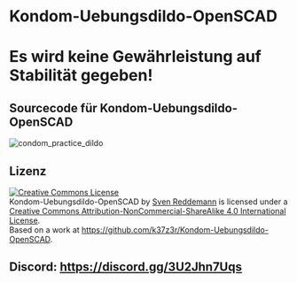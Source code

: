 # Kondom-Uebungsdildo-OpenSCAD

# Es wird keine Gewährleistung auf Stabilität gegeben!

## Sourcecode für Kondom-Uebungsdildo-OpenSCAD
![condom_practice_dildo](https://user-images.githubusercontent.com/105192630/226972368-2a662710-b376-452b-a05e-e69428832502.png)
## Lizenz
<a rel="license" href="http://creativecommons.org/licenses/by-nc-sa/4.0/"><img alt="Creative Commons License" style="border-width:0" src="https://i.creativecommons.org/l/by-nc-sa/4.0/88x31.png" /></a><br /><span xmlns:dct="http://purl.org/dc/terms/" property="dct:title">Kondom-Uebungsdildo-OpenSCAD</span> by <a xmlns:cc="http://creativecommons.org/ns#" href="https://github.com/k37z3r" property="cc:attributionName" rel="cc:attributionURL">Sven Reddemann</a> is licensed under a <a rel="license" href="http://creativecommons.org/licenses/by-nc-sa/4.0/">Creative Commons Attribution-NonCommercial-ShareAlike 4.0 International License</a>.<br />Based on a work at <a xmlns:dct="http://purl.org/dc/terms/" href="https://github.com/k37z3r/Kondom-Uebungsdildo-OpenSCAD" rel="dct:source">https://github.com/k37z3r/Kondom-Uebungsdildo-OpenSCAD</a>.

## Discord: https://discord.gg/3U2Jhn7Uqs

